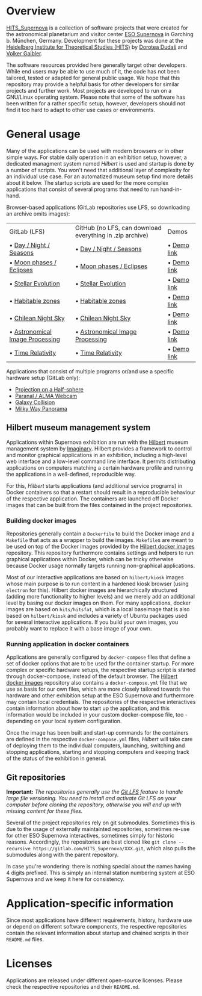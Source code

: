 # Overview

[HITS_Supernova](https://gitlab.com/HITS_Supernova) is a collection of software
projects that were created for the astronomical planetarium and visitor center
[ESO Supernova](https://supernova.eso.org) in Garching b. München, Germany.
Development for these projects was done at the [Heidelberg Institute for
Theoretical Studies
(HITS)](https://www.h-its.org/hits-projects/eso-supernova-planetarium-visitor-center/)
by [Dorotea Dudaš](mailto:dorotea.dudas@h-its.org) and
[Volker Gaibler](mailto:volker.gaibler@h-its.org).

The software resources provided here generally target other developers. While
end users may be able to use much of it, the code has not been tailored, tested
or adapted for general public usage. We hope that this repository may provide a
helpful basis for other developers for similar projects and further work. Most
projects are developed to run on a GNU/Linux operating system.  Please note
that some of the software has been written for a rather specific setup,
however, developers should not find it too hard to adapt to other use cases or
environments.


# General usage

Many of the applications can be used with modern browsers or in other
simple ways.  For stable daily operation in an exhibition setup, however, a
dedicated managment system named *Hilbert* is used and startup is done by a
number of scripts. You won't need that additional layer of complexity for an individual use case. For an automatized museum setup find more details about it below. 
The startup scripts are used for the more complex applications that consist of several programs that need to run hand-in-hand.

Browser-based applications (GitLab repositories use LFS, so downloading an archive omits images):  

<!--
  - [Day / Night / Seasons](https://gitlab.com/HITS_Supernova/0203_daynight)  
  - [Moon phases / Eclipses](https://gitlab.com/HITS_Supernova/0206_moonphaseseclipses)  
  - [Stellar Evolution](https://gitlab.com/HITS_Supernova/0415_stellarevolution)  
  - [Habitable zones](https://gitlab.com/HITS_Supernova/0506_habitablezones)  
  - [Chilean Night Sky](https://gitlab.com/HITS_Supernova/0612_chileannightsky)  
  - [Astronomical Image Processing](https://gitlab.com/HITS_Supernova/0807_astroimage)  
  - [Time Relativity](https://gitlab.com/HITS_Supernova/1206_timerelativity)  
-->

<table align="center">
    <tr>
    <td align="left">GitLab (LFS)</td>
    <td align="left">GitHub (no LFS, can download everything in .zip archive)</td>
    <td align="left">Demos</td>
    </tr>
    <tr>
    <td align="left">&#8226; <a href="https://gitlab.com/HITS_Supernova/0203_daynight">Day / Night / Seasons</a> </td>
    <td align="left">&#8226; <a href="https://github.com/DoroteaDudas/HITS_Supernova_0203_daynight">Day / Night / Seasons</a> </td>
    <td align="left">&#8226; <a href="http://dorotea.info/WebGL/WebGL_DayNight/webgl_DayNightSeasons.html">Demo link</a> </td>
    </tr>
    <tr>
    <td align="left">&#8226; <a href="https://gitlab.com/HITS_Supernova/0206_moonphaseseclipses">Moon phases / Eclipses</a> </td>
    <td align="left">&#8226; <a href="https://github.com/DoroteaDudas/HITS_Supernova_0206_moonphaseseclipses">Moon phases / Eclipses</a> </td>
    <td align="left">&#8226; <a href="http://dorotea.info/WebGL/WebGL_MoonPhases/webgl_MoonPhasesEclipses.html">Demo link</a> </td>
    </tr>
    <tr>
    <td align="left">&#8226; <a href="https://gitlab.com/HITS_Supernova/0415_stellarevolution">Stellar Evolution</a> </td>
    <td align="left">&#8226; <a href="https://github.com/DoroteaDudas/HITS_Supernova_0415_stellarevolution">Stellar Evolution</a> </td>
    <td align="left">&#8226; <a href="http://dorotea.info/WebGL/WebGL_StellarEvolution/webgl_Stars.html">Demo link</a> </td>
    </tr>
    <tr>
    <td align="left">&#8226; <a href="https://gitlab.com/HITS_Supernova/0506_habitablezones">Habitable zones</a> </td>
    <td align="left">&#8226; <a href="https://github.com/DoroteaDudas/HITS_Supernova_0506_habitablezones">Habitable zones</a> </td>
    <td align="left">&#8226; <a href="http://dorotea.info/WebGL/WebGL_HabitableZones/webgl_HabitableZones.html">Demo link</a> </td>
    </tr>
    <tr>
    <td align="left">&#8226; <a href="https://gitlab.com/HITS_Supernova/0612_chileannightsky">Chilean Night Sky</a> </td>
    <td align="left">&#8226; <a href="https://github.com/DoroteaDudas/HITS_Supernova_0612_chileannightsky">Chilean Night Sky</a> </td>
    <td align="left">&#8226; <a href="http://dorotea.info/WebGL/WebGL_ChileanNightSky/webgl_LightPollution.html">Demo link</a> </td>
    </tr>
    <tr>
    <td align="left">&#8226; <a href="https://gitlab.com/HITS_Supernova/0807_astroimage">Astronomical Image Processing</a> </td>
    <td align="left">&#8226; <a href="https://github.com/DoroteaDudas/HITS_Supernova_0807_astroimage">Astronomical Image Processing</a> </td>
    <td align="left">&#8226; <a href="http://dorotea.info/WebGL/WebGL_AstroImage/webgl_AstroImage_p1.html">Demo link</a> </td>
    </tr>
    <tr>
    <td align="left">&#8226; <a href="https://gitlab.com/HITS_Supernova/1206_timerelativity">Time Relativity</a> </td>
    <td align="left">&#8226; <a href="https://github.com/DoroteaDudas/HITS_Supernova_1206_timerelativity">Time Relativity</a> </td>
    <td align="left">&#8226; <a href="http://dorotea.info/WebGL/WebGL_TimeRelativity/webgl_TimeRelativity.html?n=star">Demo link</a> </td>
    </tr>
</table>

Applications that consist of multiple programs or/and use a specific hardware setup (GitLab only):  

  - [Projection on a Half-sphere](https://gitlab.com/HITS_Supernova/0202_halfsphere)  
  - [Paranal / ALMA Webcam](https://gitlab.com/HITS_Supernova/0702_paranalalmawebcam)  
  - [Galaxy Collision](https://gitlab.com/HITS_Supernova/1006_galaxycollisiontable) 
  - [Milky Way Panorama](https://gitlab.com/HITS_Supernova/1007_milkywaypanorama)  


## Hilbert museum management system

Applications within Supernova exhibition are run with the
[Hilbert](https://github.com/hilbert) museum management system by
[Imaginary](https://imaginary.org). Hilbert provides a framework to control and
monitor graphical applications in an exhibition, including a high-level web
interface and a low-level command line interface.  It permits distributing
applications on computers matching a certain hardware profile and running the
applications in a well-defined, reproducible way.

For this, *Hilbert* starts applications (and additional service programs) in
Docker containers so that a restart should result in a reproducible behaviour
of the respective application. The containers are launched off Docker images
that can be built from the files contained in the project repositories.

### Building docker images

Repositories generally contain a `Dockerfile` to build the Docker image and a
`Makefile` that acts as a wrapper to build the images. `Makefile`s are meant to
be used on top of the Docker images provided by the [Hilbert docker
images](https://github.com/hilbert/hilbert-docker-images) repository. This
repository furthermore contains settings and helpers to run graphical
applications within Docker, which can be tricky otherwise because Docker usage
normally targets running non-graphical applications.

Most of our interactive applications are based on `hilbert/kiosk` images whose
main purpose is to run content in a hardened kiosk browser (using `electron`
for this). Hilbert docker images are hierarchically structured (adding more
functionality to higher levels) and we merely add an additional level by basing
our docker images on them. For many applications, docker images are based on
`hits/hitsfat`, which is a local baseimage that is also based on `hilbert/kiosk`
and includes a variety of Ubuntu packages used for several interactive
applications. If you build your own images, you probably want to replace it
with a base image of your own.


### Running application in docker containers

Applications are generally configured by `docker-compose` files that define a
set of docker options that are to be used for the container startup. For more
complex or specific hardware setups, the respective startup script is started
through docker-compose, instead of the default browser. The 
[Hilbert docker images](https://github.com/hilbert/hilbert-docker-images)
repository also contains a `docker-compose.yml` file that we use as basis for
our own files, which are more closely tailored towards the hardware and other
exhibition setup at the ESO Supernova and furthermore may contain local
credentials. The repositories of the respective interactives contain
information about how to start up the application, and this information would
be included in your custom docker-compose file, too - depending on your local
system configuration.

Once the image has been built and start-up commands for the containers are
defined in the respective `docker-compose.yml` files, *Hilbert* will take
care of deploying them to the individual computers, launching, switching and
stopping applications, starting and stopping computers and keeping track of the
status of the exhibition in general.


## Git repositories

**Important:** _The repositories generally use the
[Git LFS](https://git-lfs.github.com) feature to handle large file versioning.
You need to install and activate Git LFS on your computer before cloning the
repository, otherwise you will end up with missing content for these files._

Several of the project repositories rely on git submodules. Sometimes this is
due to the usage of externally maintainted repositories, sometimes re-use for
other ESO Supernova interactives, sometimes simply for historic reasons.
Accordingly, the repositories are best cloned like `git clone --recursive
https://gitlab.com/HITS_Supernova/XXX.git`, which also pulls the submodules
along with the parent repository.

In case you're wondering: there is nothing special about the names having
4 digits prefixed. This is simply an internal station numbering system at ESO
Supernova and we keep it here for consistency.

# Application-specific information

Since most applications have different requirements, history, hardware use or
depend on different software components, the respective repositories contain
the relevant information about startup and chained scripts in their `README.md`
files.


# Licenses

Applications are released under different open-source licenses. Please check 
the respective repositories and their `README.md`.

